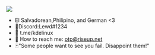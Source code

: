![](https://komarev.com/ghpvc/?username=x6j)

-  El Salvadorean,Philipino, and German <3
-  🖤Discord:Lewd#1234
-  💉 t.me/kdelinux
-  📧 How to reach me: otp@riseup.net
-  🃏"Some people want to see you fail. Disappoint them!"



<p align="center">
</p>
